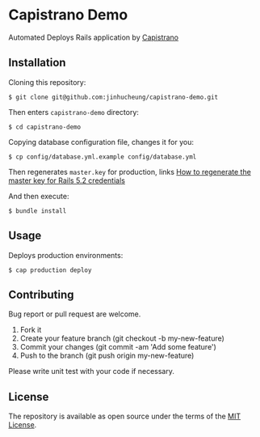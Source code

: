 # Capistrano Demo

Automated Deploys Rails application by [Capistrano](https://github.com/capistrano/capistrano)

## Installation

Cloning this repository:

```
$ git clone git@github.com:jinhucheung/capistrano-demo.git
```

Then enters `capistrano-demo` directory:

```
$ cd capistrano-demo
```

Copying database configuration file, changes it for you:

```
$ cp config/database.yml.example config/database.yml
```

Then regenerates `master.key` for production, links [How to regenerate the master key for Rails 5.2 credentials](https://gist.github.com/db0sch/19c321cbc727917bc0e12849a7565af9)

And then execute:

```
$ bundle install
```

## Usage

Deploys production environments:

```
$ cap production deploy
```

## Contributing

Bug report or pull request are welcome.

1. Fork it
2. Create your feature branch (git checkout -b my-new-feature)
3. Commit your changes (git commit -am 'Add some feature')
4. Push to the branch (git push origin my-new-feature)

Please write unit test with your code if necessary.

## License

The repository is available as open source under the terms of the [MIT License](MIT-LICENSE).